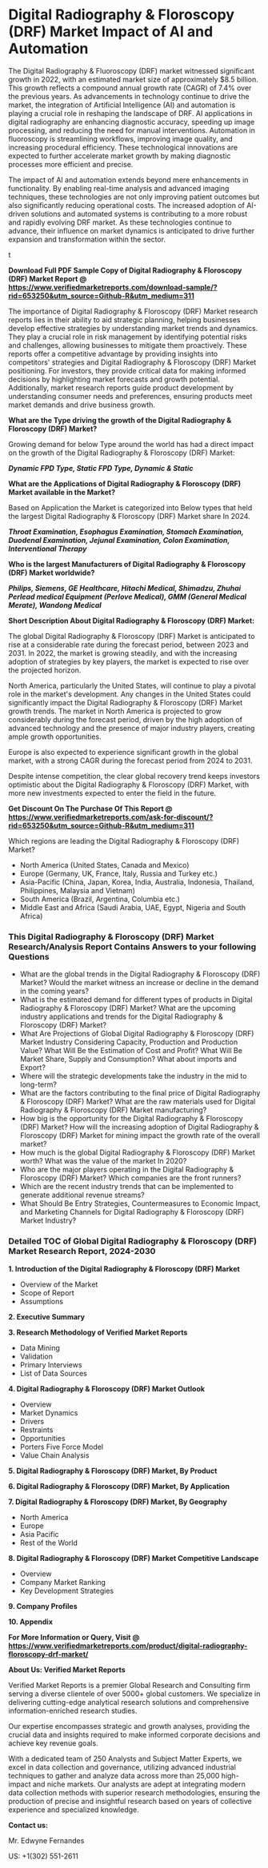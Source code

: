 <meta name="title" content="Global Digital Radiography & Floroscopy (DRF) Market Impact of AI and Automation"><meta name="description" content="The Digital Radiography & Fluoroscopy (DRF) market witnessed significant growth in 2022, with an estimated market size of approximately $8.5 billion. This growth refle"><meta name="title" content="Digital Radiography & Floroscopy (DRF) Market Size, Share, Scope, Trends, Growth, Opportunities, Analysis, Forecast"><h1>Digital Radiography & Floroscopy (DRF) Market Impact of AI and Automation</h1><p>The Digital Radiography & Fluoroscopy (DRF) market witnessed significant growth in 2022, with an estimated market size of approximately $8.5 billion. This growth reflects a compound annual growth rate (CAGR) of 7.4% over the previous years. As advancements in technology continue to drive the market, the integration of Artificial Intelligence (AI) and automation is playing a crucial role in reshaping the landscape of DRF. AI applications in digital radiography are enhancing diagnostic accuracy, speeding up image processing, and reducing the need for manual interventions. Automation in fluoroscopy is streamlining workflows, improving image quality, and increasing procedural efficiency. These technological innovations are expected to further accelerate market growth by making diagnostic processes more efficient and precise.</p><p>The impact of AI and automation extends beyond mere enhancements in functionality. By enabling real-time analysis and advanced imaging techniques, these technologies are not only improving patient outcomes but also significantly reducing operational costs. The increased adoption of AI-driven solutions and automated systems is contributing to a more robust and rapidly evolving DRF market. As these technologies continue to advance, their influence on market dynamics is anticipated to drive further expansion and transformation within the sector.</p>t</p><p id="" class=""><strong>Download Full PDF Sample Copy of Digital Radiography & Floroscopy (DRF) Market Report @ <a href="https://www.verifiedmarketreports.com/download-sample/?rid=653250&utm_source=Github-R&utm_medium=311" target="_blank">https://www.verifiedmarketreports.com/download-sample/?rid=653250&utm_source=Github-R&utm_medium=311</a></strong></p><p>The importance of&nbsp;Digital Radiography & Floroscopy (DRF) Market research reports lies in their ability to aid strategic planning, helping businesses develop effective strategies by understanding market trends and dynamics. They play a crucial role in risk management by identifying potential risks and challenges, allowing businesses to mitigate them proactively. These reports offer a competitive advantage by providing insights into competitors' strategies and Digital Radiography & Floroscopy (DRF) Market positioning. For investors, they provide critical data for making informed decisions by highlighting market forecasts and growth potential. Additionally, market research reports guide product development by understanding consumer needs and preferences, ensuring products meet market demands and drive business growth.</p><p><strong>What are the&nbsp;Type driving the growth of the Digital Radiography & Floroscopy (DRF) Market?</strong></p><p id="" class="">Growing demand for below Type around the world has had a direct impact on the growth of the Digital Radiography & Floroscopy (DRF) Market:</p><em><strong>Dynamic FPD Type, Static FPD Type, Dynamic & Static</strong></em></p><strong>What are the&nbsp;Applications&nbsp;of Digital Radiography & Floroscopy (DRF) Market available in the Market?</strong></p><p id="" class="">Based on Application the Market is categorized into Below types that held the largest Digital Radiography & Floroscopy (DRF) Market share In 2024.</p><em><strong>Throat Examination, Esophagus Examination, Stomach Examination, Duodenal Examination, Jejunal Examination, Colon Examination, Interventional Therapy</strong></em></p><strong>Who is the largest Manufacturers of Digital Radiography & Floroscopy (DRF) Market worldwide?</strong></p><p><em><strong>Philips, Siemens, GE Healthcare, Hitachi Medical, Shimadzu, Zhuhai Perlead medical Equipment (Perlove Medical), GMM (General Medical Merate), Wandong Medical</strong></em></p><p id="" class=""><strong>Short Description About Digital Radiography & Floroscopy (DRF) Market:</strong></p><p>The global Digital Radiography & Floroscopy (DRF) Market is anticipated to rise at a considerable rate during the forecast period, between 2023 and 2031. In 2022, the market is growing steadily, and with the increasing adoption of strategies by key players, the market is expected to rise over the projected horizon.</p><p>North America, particularly the United States, will continue to play a pivotal role in the market's development. Any changes in the United States could significantly impact the Digital Radiography & Floroscopy (DRF) Market growth trends. The market in North America is projected to grow considerably during the forecast period, driven by the high adoption of advanced technology and the presence of major industry players, creating ample growth opportunities.</p><p>Europe is also expected to experience significant growth in the global market, with a strong CAGR during the forecast period from 2024 to 2031.</p><p>Despite intense competition, the clear global recovery trend keeps investors optimistic about the Digital Radiography & Floroscopy (DRF) Market, with more new investments expected to enter the field in the future.</p><p id="" class=""><strong>Get Discount On The Purchase Of This Report @ <a href="https://www.verifiedmarketreports.com/ask-for-discount/?rid=653250&utm_source=Github-R&utm_medium=311" target="_blank">https://www.verifiedmarketreports.com/ask-for-discount/?rid=653250&utm_source=Github-R&utm_medium=311</a></strong></p>Which regions are leading the Digital Radiography & Floroscopy (DRF) Market?</p><ul><li>North America (United States, Canada and Mexico)</li><li>Europe (Germany, UK, France, Italy, Russia and Turkey etc.)</li><li>Asia-Pacific (China, Japan, Korea, India, Australia, Indonesia, Thailand, Philippines, Malaysia and Vietnam)</li><li>South America (Brazil, Argentina, Columbia etc.)</li><li>Middle East and Africa (Saudi Arabia, UAE, Egypt, Nigeria and South Africa)</li></ul><h3 id="" class="">This Digital Radiography & Floroscopy (DRF) Market Research/Analysis Report Contains Answers to your following Questions</h3><ul><li>What are the global trends in the Digital Radiography & Floroscopy (DRF) Market? Would the market witness an increase or decline in the demand in the coming years?</li><li>What is the estimated demand for different types of products in Digital Radiography & Floroscopy (DRF) Market? What are the upcoming industry applications and trends for the Digital Radiography & Floroscopy (DRF) Market?</li><li>What Are Projections of Global Digital Radiography & Floroscopy (DRF) Market Industry Considering Capacity, Production and Production Value? What Will Be the Estimation of Cost and Profit? What Will Be Market Share, Supply and Consumption? What about imports and Export?</li><li>Where will the strategic developments take the industry in the mid to long-term?</li><li>What are the factors contributing to the final price of Digital Radiography & Floroscopy (DRF) Market? What are the raw materials used for Digital Radiography & Floroscopy (DRF) Market manufacturing?</li><li>How big is the opportunity for the Digital Radiography & Floroscopy (DRF) Market? How will the increasing adoption of Digital Radiography & Floroscopy (DRF) Market for mining impact the growth rate of the overall market?</li><li>How much is the global Digital Radiography & Floroscopy (DRF) Market worth? What was the value of the market In 2020?</li><li>Who are the major players operating in the Digital Radiography & Floroscopy (DRF) Market? Which companies are the front runners?</li><li>Which are the recent industry trends that can be implemented to generate additional revenue streams?</li><li>What Should Be Entry Strategies, Countermeasures to Economic Impact, and Marketing Channels for Digital Radiography & Floroscopy (DRF) Market Industry?</li></ul><h3 id="" class="">Detailed TOC of Global Digital Radiography & Floroscopy (DRF) Market Research Report, 2024-2030</h3><p id="" class=""><strong>1. Introduction of the Digital Radiography & Floroscopy (DRF) Market</strong></p><ul><li>Overview of the Market</li><li>Scope of Report</li><li>Assumptions</li></ul><p id="" class=""><strong>2. Executive Summary</strong></p><p id="" class=""><strong>3. Research Methodology of Verified Market Reports</strong></p><ul><li>Data Mining</li><li>Validation</li><li>Primary Interviews</li><li>List of Data Sources</li></ul><p id="" class=""><strong>4. Digital Radiography & Floroscopy (DRF) Market Outlook</strong></p><ul><li>Overview</li><li>Market Dynamics</li><li>Drivers</li><li>Restraints</li><li>Opportunities</li><li>Porters Five Force Model</li><li>Value Chain Analysis</li></ul><p id="" class=""><strong>5. Digital Radiography & Floroscopy (DRF) Market, By Product</strong></p><p id="" class=""><strong>6. Digital Radiography & Floroscopy (DRF) Market, By Application</strong></p><p id="" class=""><strong>7. Digital Radiography & Floroscopy (DRF) Market, By Geography</strong></p><ul><li>North America</li><li>Europe</li><li>Asia Pacific</li><li>Rest of the World</li></ul><p id="" class=""><strong>8. Digital Radiography & Floroscopy (DRF) Market Competitive Landscape</strong></p><ul><li>Overview</li><li>Company Market Ranking</li><li>Key Development Strategies</li></ul><p id="" class=""><strong>9. Company Profiles</strong></p><p id="" class=""><strong>10. Appendix</strong></p><p id="" class=""><strong>For More Information or Query, Visit @ <a href="https://www.verifiedmarketreports.com/product/digital-radiography-floroscopy-drf-market/" target="_blank">https://www.verifiedmarketreports.com/product/digital-radiography-floroscopy-drf-market/</a></strong></p><p id="" class=""><strong>About Us: Verified Market Reports</strong></p><p id="" class="">Verified Market Reports is a premier Global Research and Consulting firm serving a diverse clientele of over 5000+ global customers. We specialize in delivering cutting-edge analytical research solutions and comprehensive information-enriched research studies.</p><p id="" class="">Our expertise encompasses strategic and growth analyses, providing the crucial data and insights required to make informed corporate decisions and achieve key revenue goals.</p><p id="" class="">With a dedicated team of 250 Analysts and Subject Matter Experts, we excel in data collection and governance, utilizing advanced industrial techniques to gather and analyze data across more than 25,000 high-impact and niche markets. Our analysts are adept at integrating modern data collection methods with superior research methodologies, ensuring the production of precise and insightful research based on years of collective experience and specialized knowledge.</p><p id="" class=""><strong>Contact us:</strong></p><p id="" class="">Mr. Edwyne Fernandes</p><p id="" class="">US: +1(302) 551-2611</p>